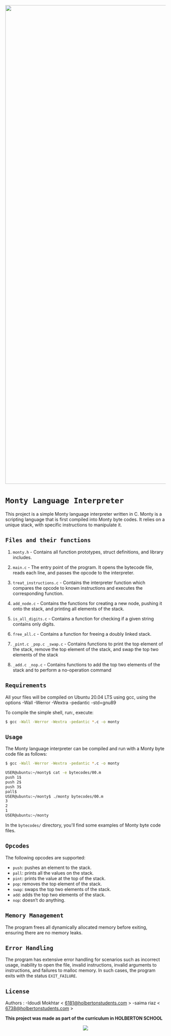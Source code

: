 <p align="center">
  <img width="1500" alt="monty" src="https://github.com/idoudi2020/holbertonschool-monty/assets/124044887/2d732141-4e6e-4a9e-aef8-c9402e0c124d">
          </p>

# `Monty Language Interpreter`

This project is a simple Monty language interpreter written in C. Monty is a scripting language that is first compiled into Monty byte codes. It relies on a unique stack, with specific instructions to manipulate it.

## `Files and their functions`

1. `monty.h` - Contains all function prototypes, struct definitions, and library includes.

2. `main.c` - The entry point of the program. It opens the bytecode file, reads each line, and passes the opcode to the interpreter.

3. `treat_instructions.c` - Contains the interpreter function which compares the opcode to known instructions and executes the corresponding function.

4. `add_node.c` - Contains the functions for creating a new node, pushing it onto the stack, and printing all elements of the stack.

5. `is_all_digits.c` - Contains a function for checking if a given string contains only digits.

6. `free_all.c` - Contains a function for freeing a doubly linked stack.

7. `_pint.c _pop.c _swap.c` - Contains functions to print the top element of the stack, remove the top element of the stack, and swap the top two elements of the stack

8. `_add.c _nop.c` - Contains functions to add the top two elements of the stack and to perform a no-operation command

## `Requirements`
All your files will be compiled on Ubuntu 20.04 LTS using gcc, using the options -Wall -Werror -Wextra -pedantic -std=gnu89

To compile the simple shell, run:, execute:
```bash
$ gcc -Wall -Werror -Wextra -pedantic *.c -o monty
```
## `Usage`

The Monty language interpreter can be compiled and run with a Monty byte code file as follows:

```bash
$ gcc -Wall -Werror -Wextra -pedantic *.c -o monty
```

```bash
USER@ubuntu:~/monty$ cat -e bytecodes/00.m
push 1$
push 2$
push 3$
pall$
USER@ubuntu:~/monty$ ./monty bytecodes/00.m
3
2
1
USER@ubuntu:~/monty
```
In the `bytecodes/` directory, you'll find some examples of Monty byte code files.
## `Opcodes`
The following opcodes are supported:

- `push`: pushes an element to the stack.
- `pall`: prints all the values on the stack.
- `pint`: prints the value at the top of the stack.
- `pop`: removes the top element of the stack.
- `swap`: swaps the top two elements of the stack.
- `add`: adds the top two elements of the stack.
- `nop`: doesn’t do anything.

## `Memory Management`
The program frees all dynamically allocated memory before exiting, ensuring there are no memory leaks.

## `Error Handling`
The program has extensive error handling for scenarios such as incorrect usage, inability to open the file, invalid instructions, invalid arguments to instructions, and failures to malloc memory. In such cases, the program exits with the status `EXIT_FAILURE`.
## `License`
Authors :
-Idoudi Mokhtar  < 6181@holbertonstudents.com >
-saima riaz < 6738@holbertonstudents.com >

**This project was made as part of the curriculum in HOLBERTON SCHOOL**

<p align="center">
  <a href="https://www.holbertonschool.com/"target="_blank"><img src="https://user-images.githubusercontent.com/97880395/181658846-6e76edce-7d56-4abe-8c62-228479bde436.png" </a>
          </p>
